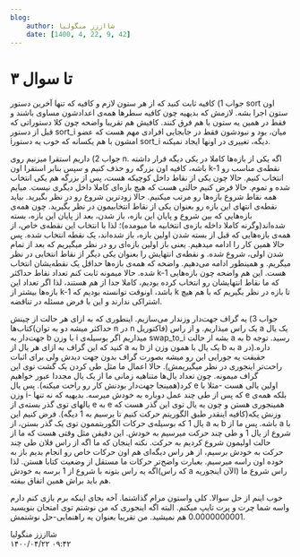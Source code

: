 ```yaml
---
blog:
    author: شااززز منگولیا
    date: [1400, 4, 22, 9, 42]
---
```

# ۳ تا سوال

<div class="cnt">
جواب 1) کافیه ثابت کنید که از هر ستون لازم و کافیه که تنها آخرین دستور sort اون ستون اجرا بشه. لازمش که بدیهیه چون کافیه سطرها همه‌ی اعدادشون مساوی باشند و فقط در همین یه ستون با هم فرق کنند. کافیش هم تقریبا واضحه چون کلا دستوراتی که قبل از دستور sort_i میان، بود و نبودشون فقط در جابجایی افرادی مهم هست که عضو iامشون با هم یکسانه که خوب یه دستور sort_i دیگه، تغییری در اونها ایجاد نمیکنه.<p></p>
<p>جواب 2) داریم استقرا میزنیم روی n. اگه یکی از بازه‌ها کاملا در یکی دیگه قرار داشته باشه، کافیه اون بزرگه رو حذف کنیم و سپس بنابر استقرا اون k-1 نقطه‌ی مناسب رو انتخاب کنیم. حالا چون یکی از نقاط داخل کوچیکه هست، پس از بزرگه هم یکی انتخاب شده و تموم. حالا فرض کنیم حالتی هست که هیچ بازه‌ای کاملا داخل دیگری نیست. میایم همه نقاط شروع بازه‌ها رو مرتب میکنیم. حالا زودترین شروع رو در نظر بگیرید. بیاید نقطه‌ی انتهای این بازه رو بعنوان یکی از نقاط انتخابیمون در نظر بگیرید. چون همه‌ی بازه‌هایی که بین شروع و پایان این بازه، باز شدن، بعد از پایان این بازه، بسته شده‌اند(وگرنه کاملا داخله بازه‌ی انتخابیه ما میومده)؛ لذا با انتخاب این نقطه‌ی خاص، از همه‌ی بازه‌هایی که قبل از بسته شدن اولین بازه، باز شده‌اند، یک نقطه انتخاب شده. پس حالا همین کار را ادامه میدهیم. یعنی باز اولین بازه‌ای رو در نظر میگیریم که بعد از تمام شدن اولی، شروع شده. و نقطه‌ی انتهایش را بعنوان یکی دیگر از نقاط انتخابی در نظر میگریم. و همینطور ادامه می‌دهیم. واضحه که همه‌ی بازه‌ها حداقل یک نقطه‌یشان انتخاب شده. حالا میمونه ثابت کنم تعداد نقاط حداکثر k-1 هست. این هم واضحه‌ چون بازه‌هایی که ما نقاط انتهایشان رو انتخاب کرده بودیم، کاملا جدا از هم هستند، لذا اگر تعداد این بازه‌ها بیشتر از k-1 باشد، اونوقت توانسته بودیم که k تا بازه در نظر بگیریم که با هم هیچ اشتراکی ندارند و این با فرض مسئله در تناقضه.</p>
<p>جواب 3) یه گراف جهت‌دار وزندار می‌سازیم. اینطوری که به ازای هر حالت از چینش کتاب‌ها(حداکثر میشه دو به توان n در n فاکتوریل) یک راس میذاریم. و از راس a یک یال جهت‌دار به b با وزن i میذاریم اگر بوسیله‌ی swap_to_i بشه از حالت a به b رسید. توجه کنید که این گراف به ازای هر یال از a به b یک یال با همون وزن از b به a داره.(در حقیقت یه جورایی این رو میشه بصورت گراف بدون جهت دیدش ولی برای اثبات راحت‌تر اینجوری در نظر میگیریمش). حالا اعمال ما مثل طی کردن یک گشت توی این گراف میمونه. چون تعداد یال‌ها متناهیه زمانی ما از یک یال مجددا عبور خواهیم کرد(همینجا جهت‌دار بودنش کار رو راحت میکنه). پس یال e اولین یالی هست -مثلا با وزن i- که پس از طی چند عمل دوباره به خودش میرسه. بدیهیه که نه تنها e بلکه همه‌ی یالهای توی گذر بسته‌ی از e به e همینجوری هستن و چون یه یال توی این گذر هست که وزنش یکه(کافیه اینقدر طبق الگوریتم حرکت کنیم تا برسیم به 1 دیگه). فرض کنیم این یال 1 که بوسیله‌ی حرکات الگوریتممون توی یک گذر بستن، از a به b باشه. پس ما از a با شروع از یال 1 و طی چند حرکت میرسیم به خودش. این دقیقن مثل وقتی هست که ما از حالت اولیمون شروع کردیم به حرکت. نکته اینجان که ما اگه از راس فلان طی چند حرکت به خودش برسیم، از هر راس دیگه‌ای هم اون حرکات خاص رو انجام بدیم باز به خوده اون راسه میرسیم. بعبارت واضح‌تر حرکات ما مستقل از وضعیت کتابا هستن. لذا اگه یه راس بتونه با شروع از 1 برسه به خودش(که راس a الآن اینجوریه) راس شروع ما هم باید براش همین اتفاق بیفته.</p>
<p>خوب اینم از حل سوالا. کلی واستون مرام گذاشتما. آخه بجای اینکه برم بازی کنم دارم واسه شما چرت و پرت تایپ میکنم. البته اگه اینجوری که من نوشتم توی امتحان بنویسید 0.0000000001 هم نمیشید. من تقریبا بعنوان یه راهنمایی-حل نوشتمش.</p>
</div>

<div class="blog-info">
    <div class="blog-author">شااززز منگولیا</div>
    <div class="blog-date">۱۴۰۰/۰۴/۲۲ ۰۹:۴۲</div>
</div>

